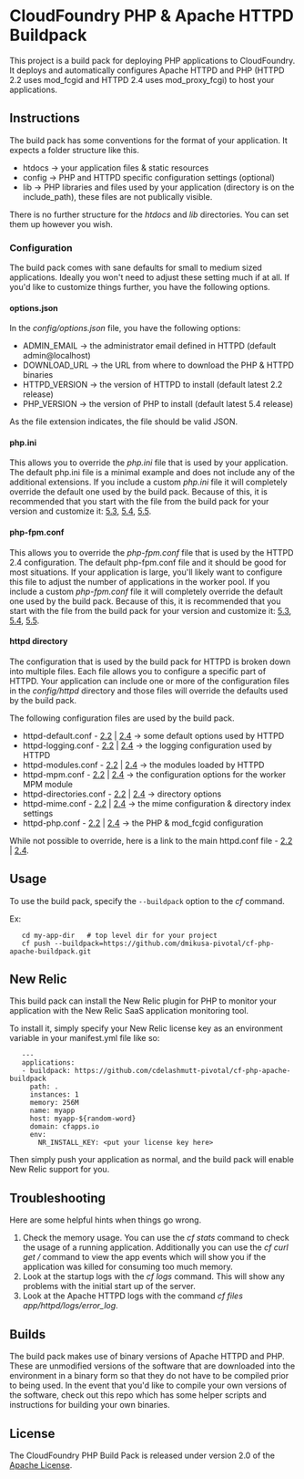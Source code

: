 CloudFoundry PHP &amp; Apache HTTPD Buildpack
=============================================

This project is a build pack for deploying PHP applications to CloudFoundry.  It deploys and automatically configures Apache HTTPD and PHP (HTTPD 2.2 uses mod_fcgid and HTTPD 2.4 uses mod_proxy_fcgi) to host your applications.


Instructions
------------

The build pack has some conventions for the format of your application.  It expects a folder structure like this.

  - htdocs -> your application files & static resources
  - config -> PHP and HTTPD specific configuration settings (optional)
  - lib    -> PHP libraries and files used by your application (directory is on the include_path), these files are not publically visible.
  
There is no further structure for the *htdocs* and *lib* directories.  You can set them up however you wish.  


### Configuration

The build pack comes with sane defaults for small to medium sized applications.  Ideally you won't need to adjust these setting much if at all.  If you'd like to customize things further, you have the following options.


#### options.json

In the *config/options.json* file, you have the following options:

  - ADMIN_EMAIL   -> the administrator email defined in HTTPD (default admin@localhost)
  - DOWNLOAD_URL  -> the URL from where to download the PHP & HTTPD binaries
  - HTTPD_VERSION -> the version of HTTPD to install (default latest 2.2 release)
  - PHP_VERSION   -> the version of PHP to install (default latest 5.4 release)

As the file extension indicates, the file should be valid JSON.


#### php.ini

This allows you to override the *php.ini* file that is used by your application.  The default php.ini file is a minimal example and does not include any of the additional extensions.  If you include a custom *php.ini* file it will completely override the default one used by the build pack.  Because of this, it is recommended that you start with the file from the build pack for your version and customize it:  [5.3](https://github.com/dmikusa-pivotal/cf-php-apache-buildpack/blob/master/default/php/5.3/php.ini), [5.4](https://github.com/dmikusa-pivotal/cf-php-apache-buildpack/blob/master/default/php/5.4/php.ini), [5.5](https://github.com/dmikusa-pivotal/cf-php-apache-buildpack/blob/master/default/php/5.5/php.ini). 


#### php-fpm.conf

This allows you to override the *php-fpm.conf* file that is used by the HTTPD 2.4 configuration.  The default php-fpm.conf file and it should be good for most situations.  If your application is large, you'll likely want to configure this file to adjust the number of applications in the worker pool.  If you include a custom *php-fpm.conf* file it will completely override the default one used by the build pack.  Because of this, it is recommended that you start with the file from the build pack for your version and customize it:  [5.3](https://github.com/dmikusa-pivotal/cf-php-apache-buildpack/blob/master/default/php/5.3/php-fpm.conf), [5.4](https://github.com/dmikusa-pivotal/cf-php-apache-buildpack/blob/master/default/php/5.4/php-fpm.conf), [5.5](https://github.com/dmikusa-pivotal/cf-php-apache-buildpack/blob/master/default/php/5.5/php-fpm.conf).


#### httpd directory
  
The configuration that is used by the build pack for HTTPD is broken down into multiple files.  Each file allows you to configure a specific part of HTTPD.  Your application can include one or more of the configuration files in the *config/httpd* directory and those files will override the defaults used by the build pack.

The following configuration files are used by the build pack.

  - httpd-default.conf - [2.2](https://github.com/dmikusa-pivotal/cf-php-apache-buildpack/blob/master/default/httpd/2.2/extra/httpd-default.conf) | [2.4](https://github.com/dmikusa-pivotal/cf-php-apache-buildpack/blob/master/default/httpd/2.4/extra/httpd-default.conf) -> some default options used by HTTPD
  - httpd-logging.conf - [2.2](https://github.com/dmikusa-pivotal/cf-php-apache-buildpack/blob/master/default/httpd/2.2/extra/httpd-logging.conf) | [2.4](https://github.com/dmikusa-pivotal/cf-php-apache-buildpack/blob/master/default/httpd/2.4/extra/httpd-logging.conf) -> the logging configuration used by HTTPD
  - httpd-modules.conf - [2.2](https://github.com/dmikusa-pivotal/cf-php-apache-buildpack/blob/master/default/httpd/2.2/extra/httpd-modules.conf) | [2.4](https://github.com/dmikusa-pivotal/cf-php-apache-buildpack/blob/master/default/httpd/2.4/extra/httpd-modules.conf) -> the modules loaded by HTTPD
  - httpd-mpm.conf - [2.2](https://github.com/dmikusa-pivotal/cf-php-apache-buildpack/blob/master/default/httpd/2.2/extra/httpd-mpm.conf) | [2.4](https://github.com/dmikusa-pivotal/cf-php-apache-buildpack/blob/master/default/httpd/2.4/extra/httpd-mpm.conf) -> the configuration options for the worker MPM module
  - httpd-directories.conf - [2.2](https://github.com/dmikusa-pivotal/cf-php-apache-buildpack/blob/master/default/httpd/2.2/extra/httpd-directories.conf) | [2.4](https://github.com/dmikusa-pivotal/cf-php-apache-buildpack/blob/master/default/httpd/2.4/extra/httpd-directories.conf) -> directory options
  - httpd-mime.conf - [2.2](https://github.com/dmikusa-pivotal/cf-php-apache-buildpack/blob/master/default/httpd/2.2/extra/httpd-mime.conf) | [2.4](https://github.com/dmikusa-pivotal/cf-php-apache-buildpack/blob/master/default/httpd/2.4/extra/httpd-mime.conf) -> the mime configuration & directory index settings
  - httpd-php.conf - [2.2](https://github.com/dmikusa-pivotal/cf-php-apache-buildpack/blob/master/default/httpd/2.2/extra/httpd-php.conf) | [2.4](https://github.com/dmikusa-pivotal/cf-php-apache-buildpack/blob/master/default/httpd/2.4/extra/httpd-php.conf) -> the PHP & mod_fcgid configuration

While not possible to override, here is a link to the main httpd.conf file - [2.2](https://github.com/dmikusa-pivotal/cf-php-apache-buildpack/blob/master/default/httpd/2.2/httpd.conf) | [2.4](https://github.com/dmikusa-pivotal/cf-php-apache-buildpack/blob/master/default/httpd/2.4/httpd.conf).

Usage
-----

To use the build pack, specify the ```--buildpack``` option to the *cf* command.

Ex:

```
   cd my-app-dir   # top level dir for your project
   cf push --buildpack=https://github.com/dmikusa-pivotal/cf-php-apache-buildpack.git
```

New Relic
---------

This build pack can install the New Relic plugin for PHP to monitor your application with the New Relic SaaS application monitoring tool. 

To install it, simply specify your New Relic license key as an environment variable in your manifest.yml file like so:

```
   --- 
   applications: 
   - buildpack: https://github.com/cdelashmutt-pivotal/cf-php-apache-buildpack
     path: .
     instances: 1
     memory: 256M
     name: myapp
     host: myapp-${random-word}
     domain: cfapps.io
     env:
       NR_INSTALL_KEY: <put your license key here>
```

Then simply push your application as normal, and the build pack will enable New Relic support for you.

Troubleshooting
---------------

Here are some helpful hints when things go wrong.

1. Check the memory usage.  You can use the *cf stats <app>* command to check the usage of a running application.  Additionally you can use the *cf curl get <url-for-events>/<guid>* command to view the app events which will show you if the application was killed for consuming too much memory.
2. Look at the startup logs with the *cf logs <app>* command.  This will show any problems with the initial start up of the server.
3. Look at the Apache HTTPD logs with the command *cf files <app> app/httpd/logs/error_log*.  

Builds
------

The build pack makes use of binary versions of Apache HTTPD and PHP.  These are unmodified versions of the software that are downloaded into the environment in a binary form so that they do not have to be compiled prior to being used.  In the event that you'd like to compile your own versions of the software, check out this repo which has some helper scripts and instructions for building your own binaries.

## License
The CloudFoundry PHP Build Pack is released under version 2.0 of the [Apache License](http://www.apache.org/licenses/LICENSE-2.0).

